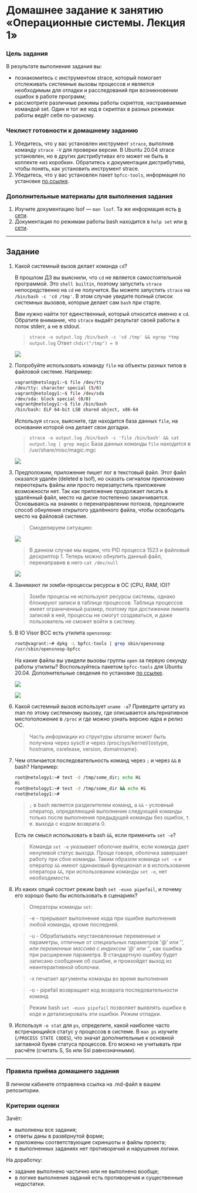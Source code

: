 # Домашнее задание к занятию «Операционные системы. Лекция 1»

### Цель задания

В результате выполнения задания вы:

* познакомитесь с инструментом strace, который помогает отслеживать системные вызовы процессов и является необходимым для отладки и расследований при возникновении ошибок в работе программ;
* рассмотрите различные режимы работы скриптов, настраиваемые командой set. Один и тот же код в скриптах в разных режимах работы ведёт себя по-разному.

### Чеклист готовности к домашнему заданию

1. Убедитесь, что у вас установлен инструмент `strace`, выполнив команду `strace -V` для проверки версии. В Ubuntu 20.04 strace установлен, но в других дистрибутивах его может не быть в коплекте «из коробки». Обратитесь к документации дистрибутива, чтобы понять, как установить инструмент strace.
2. Убедитесь, что у вас установлен пакет `bpfcc-tools`, информация по установке [по ссылке](https://github.com/iovisor/bcc/blob/master/INSTALL.md).

### Дополнительные материалы для выполнения задания

1. Изучите документацию lsof — `man lsof`. Та же информация есть [в сети](https://linux.die.net/man/8/lsof).
2. Документация по режимам работы bash находится в `help set` или [в сети](https://www.gnu.org/software/bash/manual/html_node/The-Set-Builtin.html).

------

## Задание

1. Какой системный вызов делает команда `cd`? 

    В прошлом ДЗ вы выяснили, что `cd` не является самостоятельной  программой. Это `shell builtin`, поэтому запустить `strace` непосредственно на `cd` не получится. Вы можете запустить `strace` на `/bin/bash -c 'cd /tmp'`. В этом случае увидите полный список системных вызовов, которые делает сам `bash` при старте. 

    Вам нужно найти тот единственный, который относится именно к `cd`. Обратите внимание, что `strace` выдаёт результат своей работы в поток stderr, а не в stdout.

    > `strace -o output.log /bin/bash -c 'cd /tmp' && egrep *tmp output.log`    Ответ `chdir("/tmp") = 0`
    
    ![](https://github.com/Dmitriy-Chemezov/devops28-homeworks/blob/main/03-sysadmin-03-os/1.png)


1. Попробуйте использовать команду `file` на объекты разных типов в файловой системе. Например:

    ```bash
    vagrant@netology1:~$ file /dev/tty
    /dev/tty: character special (5/0)
    vagrant@netology1:~$ file /dev/sda
    /dev/sda: block special (8/0)
    vagrant@netology1:~$ file /bin/bash
    /bin/bash: ELF 64-bit LSB shared object, x86-64
    ```
    
    Используя `strace`, выясните, где находится база данных `file`, на основании которой она делает свои догадки.

    > `strace -o output.log /bin/bash -c 'file /bin/bash' && cat output.log | grep magic`   База данных команды `file` находится в /usr/share/misc/magic.mgc
    
    ![](https://github.com/Dmitriy-Chemezov/devops28-homeworks/blob/main/03-sysadmin-03-os/2.png)

1. Предположим, приложение пишет лог в текстовый файл. Этот файл оказался удалён (deleted в lsof), но сказать сигналом приложению переоткрыть файлы или просто перезапустить приложение возможности нет. Так как приложение продолжает писать в удалённый файл, место на диске постепенно заканчивается. Основываясь на знаниях о перенаправлении потоков, предложите способ обнуления открытого удалённого файла, чтобы освободить место на файловой системе.

    > Смоделируем ситуацию:
    
    ![](https://github.com/Dmitriy-Chemezov/devops28-homeworks/blob/main/03-sysadmin-03-os/3.png)
    
    > В данном случае мы видим, что PID процесса 1523 и файловый дескриптор 1. Теперь можно обнулить данный файл, перенаправив в него `cat /dev/null`
    
    ![](https://github.com/Dmitriy-Chemezov/devops28-homeworks/blob/main/03-sysadmin-03-os/4.png)

1. Занимают ли зомби-процессы ресурсы в ОС (CPU, RAM, IO)?

    > Зомби процесы не используют ресурсы системы, однако блокируют записи в таблице процессов. Таблица процессов имеет ограниченный размер, поэтому при достижении лимита записей в ней, процессы не смогут создаваться, и даже пользователь не сможет войти в систему.

1. В IO Visor BCC есть утилита `opensnoop`:

    ```bash
    root@vagrant:~# dpkg -L bpfcc-tools | grep sbin/opensnoop
    /usr/sbin/opensnoop-bpfcc
    ```
    
    На какие файлы вы увидели вызовы группы `open` за первую секунду работы утилиты? Воспользуйтесь пакетом `bpfcc-tools` для Ubuntu 20.04. Дополнительные сведения по установке [по ссылке](https://github.com/iovisor/bcc/blob/master/INSTALL.md).

    ![](https://github.com/Dmitriy-Chemezov/devops28-homeworks/blob/main/03-sysadmin-03-os/5.png)
    
    ![](https://github.com/Dmitriy-Chemezov/devops28-homeworks/blob/main/03-sysadmin-03-os/6.png)

1. Какой системный вызов использует `uname -a`? Приведите цитату из man по этому системному вызову, где описывается альтернативное местоположение в `/proc` и где можно узнать версию ядра и релиз ОС.

    > Часть информации из структуры utsname может быть получена через sysctl и через /proc/sys/kernel/{ostype, hostname, osrelease, version, domainname}.

1. Чем отличается последовательность команд через `;` и через `&&` в bash? Например:

    ```bash
    root@netology1:~# test -d /tmp/some_dir; echo Hi
    Hi
    root@netology1:~# test -d /tmp/some_dir && echo Hi
    root@netology1:~#
    ```
    > `;` в bash является разделителем команд, а `&&` - условный оператор, определяющий выполнение следующей команды только после выполнения предыдущей команды без ошибок, т. е. выхода с кодом возврата 0.
    
    Есть ли смысл использовать в bash `&&`, если применить `set -e`?
    
    > Команда `set -e` указывает оболочке выйти, если команда дает ненулевой статус выхода. Проще говоря, оболочка завершает работу при сбое команды. Таким образом команда `set -e` и оператор `&&` имеют одинаковый функционал и в использование оператора `&&`, при использовании команды `set -e`, нет необходимости.

1. Из каких опций состоит режим bash `set -euxo pipefail`, и почему его хорошо было бы использовать в сценариях?

    > Операторы команды `set`:
    
    > -e - прерывает выполнение кода при ошибке выполнения любой команды, кроме последней.
    
    > -u - Обрабатывать неустановленные переменные и параметры, отличные от специальных параметров '@' или '*', или переменные массива с индексом '@' или '*', как ошибка при расширении параметра. В стандартную ошибку будет записано сообщение об ошибке, и произойдет выход из неинтерактивной оболочки.
    
    > -x печатает аргументы команды во время выполнения
    
    > -o - pipefail возвращает код возврата последовательности команд
    
    > Режим bash `set -euxo pipefail` позволяет выявлять ошибки в коде и детализировать эти ошибки. Режим отладки.

1. Используя `-o stat` для `ps`, определите, какой наиболее часто встречающийся статус у процессов в системе. В `man ps` изучите (`/PROCESS STATE CODES`), что значат дополнительные к основной заглавной букве статуса процессов. Его можно не учитывать при расчёте (считать S, Ss или Ssl равнозначными).

    > 

----

### Правила приёма домашнего задания

В личном кабинете отправлена ссылка на .md-файл в вашем репозитории.


### Критерии оценки

Зачёт:

* выполнены все задания;
* ответы даны в развёрнутой форме;
* приложены соответствующие скриншоты и файлы проекта;
* в выполненных заданиях нет противоречий и нарушения логики.

На доработку:

* задание выполнено частично или не выполнено вообще;
* в логике выполнения заданий есть противоречия и существенные недостатки.  
